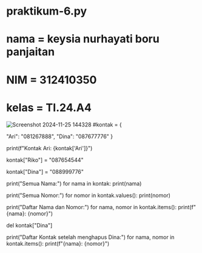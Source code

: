 # praktikum-6.py
# nama = keysia nurhayati boru panjaitan
# NIM = 312410350
# kelas = TI.24.A4
![Screenshot 2024-11-25 144328](https://github.com/user-attachments/assets/ada9d073-584c-464a-a82e-737270e91cab)
#kontak = {

  "Ari": "081267888",
  "Dina": "087677776"
}


print(f"Kontak Ari: {kontak['Ari']}")

kontak["Riko"] = "087654544"

kontak["Dina"] = "088999776"


print("Semua Nama:")
for nama in kontak:
  print(nama)

print("Semua Nomor:")
for nomor in kontak.values():
  print(nomor)

print("Daftar Nama dan Nomor:")
for nama, nomor in kontak.items():
  print(f"{nama}: {nomor}")

del kontak["Dina"]

print("Daftar Kontak setelah menghapus Dina:")
for nama, nomor in kontak.items():
  print(f"{nama}: {nomor}")



